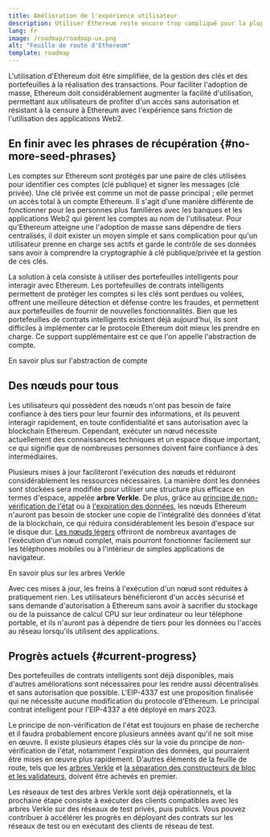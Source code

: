 ```yaml
---
title: Amélioration de l'expérience utilisateur
description: Utiliser Ethereum reste encore trop compliqué pour la plupart des gens. Pour encourager l'adoption massive, Ethereum doit réduire considérablement les obstacles initiaux - les utilisateurs doivent bénéficier d'un accès décentralisé, sans autorisation et résistant à la censure à Ethereum, mais cela doit rester aussi fluide que l'utilisation d'une application Web2 traditionnelle.
lang: fr
image: /roadmap/roadmap-ux.png
alt: "Feuille de route d'Ethereum"
template: roadmap
---
```


L'utilisation d'Ethereum doit être simplifiée, de la gestion des clés et des portefeuilles à la réalisation des transactions. Pour faciliter l'adoption de masse, Ethereum doit considérablement augmenter la facilité d'utilisation, permettant aux utilisateurs de profiter d'un accès sans autorisation et résistant à la censure à Ethereum avec l'expérience sans friction de l'utilisation des applications Web2.

## En finir avec les phrases de récupération {#no-more-seed-phrases}

Les comptes sur Ethereum sont protégés par une paire de clés utilisées pour identifier ces comptes (clé publique) et signer les messages (clé privée). Une clé privée est comme un mot de passe principal ; elle permet un accès total à un compte Ethereum. Il s'agit d'une manière différente de fonctionner pour les personnes plus familières avec les banques et les applications Web2 qui gèrent les comptes au nom de l'utilisateur. Pour qu'Ethereum atteigne une l'adoption de masse sans dépendre de tiers centralisés, il doit exister un moyen simple et sans complication pour qu'un utilisateur prenne en charge ses actifs et garde le contrôle de ses données sans avoir à comprendre la cryptographie à clé publique/privée et la gestion de ces clés.

La solution à cela consiste à utiliser des portefeuilles intelligents pour interagir avec Ethereum. Les portefeuilles de contrats intelligents permettent de protéger les comptes si les clés sont perdues ou volées, offrent une meilleure détection et défense contre les fraudes, et permettent aux portefeuilles de fournir de nouvelles fonctionnalités. Bien que les portefeuilles de contrats intelligents existent déjà aujourd'hui, ils sont difficiles à implémenter car le protocole Ethereum doit mieux les prendre en charge. Ce support supplémentaire est ce que l'on appelle l'abstraction de compte.

<ButtonLink variant="outline-color" to="/roadmap/account-abstraction/">En savoir plus sur l'abstraction de compte</ButtonLink>

## Des nœuds pour tous

Les utilisateurs qui possèdent des nœuds n'ont pas besoin de faire confiance à des tiers pour leur fournir des informations, et ils peuvent interagir rapidement, en toute confidentialité et sans autorisation avec la blockchain Ethereum. Cependant, exécuter un nœud nécessite actuellement des connaissances techniques et un espace disque important, ce qui signifie que de nombreuses personnes doivent faire confiance à des intermédiaires.

Plusieurs mises à jour faciliteront l'exécution des nœuds et réduiront considérablement les ressources nécessaires. La manière dont les données sont stockées sera modifiée pour utiliser une structure plus efficace en termes d'espace, appelée **arbre Verkle**. De plus, grâce au [principe de non-vérification de l'état](/roadmap/statelessness) ou à [l'expiration des données](/roadmap/statelessness/#data-expiry), les nœuds Ethereum n'auront pas besoin de stocker une copie de l'intégralité des données d'état de la blockchain, ce qui réduira considérablement les besoin d'espace sur le disque dur. [Les nœuds légers](/developers/docs/nodes-and-clients/light-clients/) offriront de nombreux avantages de l'exécution d'un nœud complet, mais pourront fonctionner facilement sur les téléphones mobiles ou à l'intérieur de simples applications de navigateur.

<ButtonLink variant="outline-color" to="/roadmap/verkle-trees/">En savoir plus sur les arbres Verkle</ButtonLink>

Avec ces mises à jour, les freins à l'exécution d'un nœud sont réduites à pratiquement rien. Les utilisateurs bénéficieront d'un accès sécurisé et sans demande d'autorisation à Ethereum sans avoir à sacrifier du stockage ou de la puissance de calcul CPU sur leur ordinateur ou leur téléphone portable, et ils n'auront pas à dépendre de tiers pour les données ou l'accès au réseau lorsqu'ils utilisent des applications.

## Progrès actuels {#current-progress}

Des portefeuilles de contrats intelligents sont déjà disponibles, mais d'autres améliorations sont nécessaires pour les rendre aussi décentralisés et sans autorisation que possible. L'EIP-4337 est une proposition finalisée qui ne nécessite aucune modification du protocole d'Ethereum. Le principal contrat intelligent pour l'EIP-4337 a été déployé en mars 2023.

Le principe de non-vérification de l'état est toujours en phase de recherche et il faudra probablement encore plusieurs années avant qu'il ne soit mise en œuvre. Il existe plusieurs étapes clés sur la voie du principe de non-vérification de l'état, notamment l'expiration des données, qui pourraient être mises en œuvre plus rapidement. D'autres éléments de la feuille de route, tels que les [arbres Verkle](/roadmap/verkle-trees/) et [la séparation des constructeurs de bloc et les validateurs](/roadmap/pbs/), doivent être achevés en premier.

Les réseaux de test des arbres Verkle sont déjà opérationnels, et la prochaine étape consiste à exécuter des clients compatibles avec les arbres Verkle sur des réseaux de test privés, puis publics. Vous pouvez contribuer à accélérer les progrès en déployant des contrats sur les réseaux de test ou en exécutant des clients de réseau de test.
